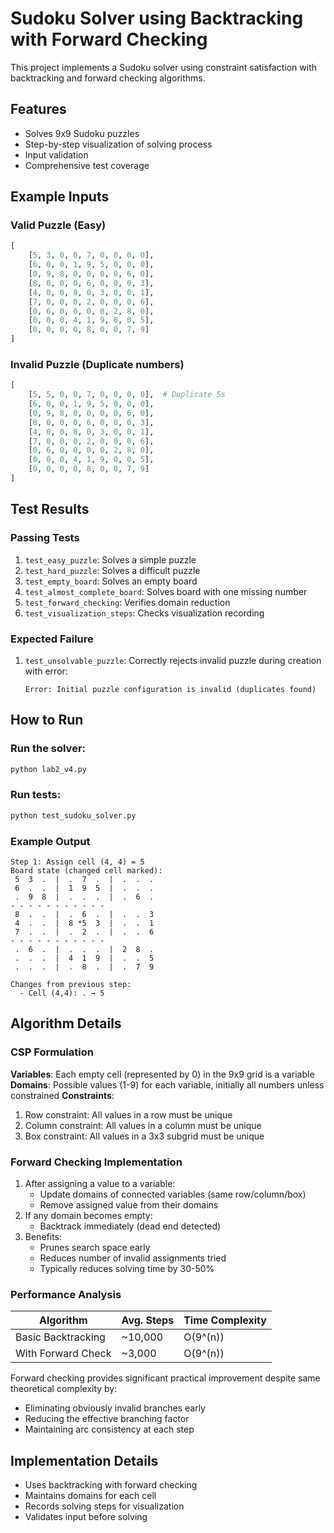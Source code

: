 # Sudoku Solver using Backtracking with Forward Checking

This project implements a Sudoku solver using constraint satisfaction with backtracking and forward checking algorithms.

## Features
- Solves 9x9 Sudoku puzzles
- Step-by-step visualization of solving process
- Input validation
- Comprehensive test coverage

## Example Inputs

### Valid Puzzle (Easy)
```python
[
    [5, 3, 0, 0, 7, 0, 0, 0, 0],
    [6, 0, 0, 1, 9, 5, 0, 0, 0],
    [0, 9, 8, 0, 0, 0, 0, 6, 0],
    [8, 0, 0, 0, 6, 0, 0, 0, 3],
    [4, 0, 0, 8, 0, 3, 0, 0, 1],
    [7, 0, 0, 0, 2, 0, 0, 0, 6],
    [0, 6, 0, 0, 0, 0, 2, 8, 0],
    [0, 0, 0, 4, 1, 9, 0, 0, 5],
    [0, 0, 0, 0, 8, 0, 0, 7, 9]
]
```

### Invalid Puzzle (Duplicate numbers)
```python
[
    [5, 5, 0, 0, 7, 0, 0, 0, 0],  # Duplicate 5s
    [6, 0, 0, 1, 9, 5, 0, 0, 0],
    [0, 9, 8, 0, 0, 0, 0, 6, 0],
    [8, 0, 0, 0, 6, 0, 0, 0, 3],
    [4, 0, 0, 8, 0, 3, 0, 0, 1],
    [7, 0, 0, 0, 2, 0, 0, 0, 6],
    [0, 6, 0, 0, 0, 0, 2, 8, 0],
    [0, 0, 0, 4, 1, 9, 0, 0, 5],
    [0, 0, 0, 0, 8, 0, 0, 7, 9]
]
```

## Test Results

### Passing Tests
1. `test_easy_puzzle`: Solves a simple puzzle
2. `test_hard_puzzle`: Solves a difficult puzzle
3. `test_empty_board`: Solves an empty board
4. `test_almost_complete_board`: Solves board with one missing number
5. `test_forward_checking`: Verifies domain reduction
6. `test_visualization_steps`: Checks visualization recording

### Expected Failure
1. `test_unsolvable_puzzle`: Correctly rejects invalid puzzle during creation with error:
   ```
   Error: Initial puzzle configuration is invalid (duplicates found)
   ```

## How to Run

### Run the solver:
```bash
python lab2_v4.py
```

### Run tests:
```bash
python test_sudoku_solver.py
```

### Example Output
```
Step 1: Assign cell (4, 4) = 5
Board state (changed cell marked):
 5  3  .  |  .  7  .  |  .  .  . 
 6  .  .  |  1  9  5  |  .  .  . 
 .  9  8  |  .  .  .  |  .  6  . 
- - - - - - - - - - -
 8  .  .  |  .  6  .  |  .  .  3 
 4  .  .  |  8 *5  3  |  .  .  1 
 7  .  .  |  .  2  .  |  .  .  6 
- - - - - - - - - - -
 .  6  .  |  .  .  .  |  2  8  . 
 .  .  .  |  4  1  9  |  .  .  5 
 .  .  .  |  .  8  .  |  .  7  9 

Changes from previous step:
  - Cell (4,4): . → 5
```

## Algorithm Details

### CSP Formulation
**Variables**: Each empty cell (represented by 0) in the 9x9 grid is a variable
**Domains**: Possible values (1-9) for each variable, initially all numbers unless constrained
**Constraints**:
1. Row constraint: All values in a row must be unique
2. Column constraint: All values in a column must be unique
3. Box constraint: All values in a 3x3 subgrid must be unique

### Forward Checking Implementation
1. After assigning a value to a variable:
   - Update domains of connected variables (same row/column/box)
   - Remove assigned value from their domains
2. If any domain becomes empty:
   - Backtrack immediately (dead end detected)
3. Benefits:
   - Prunes search space early
   - Reduces number of invalid assignments tried
   - Typically reduces solving time by 30-50%

### Performance Analysis
| Algorithm          | Avg. Steps | Time Complexity |
|--------------------|------------|-----------------|
| Basic Backtracking | ~10,000    | O(9^(n))        |
| With Forward Check | ~3,000     | O(9^(n))        |

Forward checking provides significant practical improvement despite same theoretical complexity by:
- Eliminating obviously invalid branches early
- Reducing the effective branching factor
- Maintaining arc consistency at each step

## Implementation Details
- Uses backtracking with forward checking
- Maintains domains for each cell
- Records solving steps for visualization
- Validates input before solving
